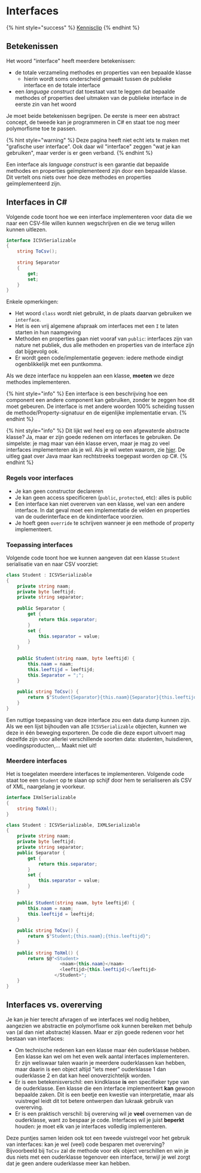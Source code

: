 # Interfaces

{% hint style="success" %}
[Kennisclip](https://www.youtube.com/watch?v=W0U06nzXh58)
{% endhint %}

## Betekenissen

Het woord "interface" heeft meerdere betekenissen:

* de totale verzameling methodes en properties van een bepaalde klasse
  * hierin wordt soms onderscheid gemaakt tussen de publieke interface en de totale interface
* een _language construct_ dat toestaat vast te leggen dat bepaalde methodes of properties deel uitmaken van de publieke interface in de eerste zin van het woord

Je moet beide betekenissen begrijpen. De eerste is meer een abstract concept, de tweede kan je programmeren in C\# en staat toe nog meer polymorfisme toe te passen.

{% hint style="warning" %}
Deze pagina heeft niet echt iets te maken met "grafische user interface". Ook daar wil "interface" zeggen "wat je kan gebruiken", maar verder is er geen verband.
{% endhint %}

Een interface als _language construct_ is een garantie dat bepaalde methodes en properties geïmplementeerd zijn door een bepaalde klasse. Dit vertelt ons niets over hoe deze methodes en properties geïmplementeerd zijn.

## Interfaces in C\#

Volgende code toont hoe we een interface implementeren voor data die we naar een CSV-file willen kunnen wegschrijven en die we terug willen kunnen uitlezen.

```csharp
interface ICSVSerializable
{
    string ToCsv();
    
    string Separator
    {
        get;
        set;
    }
}
```

Enkele opmerkingen:

* Het woord `class` wordt niet gebruikt, in de plaats daarvan gebruiken we `interface`.
* Het is een vrij algemene afspraak om interfaces met een `I` te laten starten in hun naamgeving
* Methoden en properties gaan niet vooraf van `public`: interfaces zijn van nature net publiek, dus alle methoden en properties van de interface zijn dat bijgevolg ook.
* Er wordt geen code/implementatie gegeven: iedere methode eindigt ogenblikkelijk met een puntkomma.

Als we deze interface nu koppelen aan een klasse, **moeten** we deze methodes implementeren.

{% hint style="info" %}
Een interface is een beschrijving hoe een component een andere component kan gebruiken, zonder te zeggen hoe dit moet gebeuren. De interface is met andere woorden 100% scheiding tussen de methode/Property-signatuur en de eigenlijke implementatie ervan.
{% endhint %}

{% hint style="info" %}
Dit lijkt wel heel erg op een afgewaterde abstracte klasse? Ja, maar er zijn goede redenen om interfaces te gebruiken. De simpelste: je mag maar van één klasse erven, maar je mag zo veel interfaces implementeren als je wil. Als je wil weten waarom, zie [hier](https://www.journaldev.com/1775/multiple-inheritance-in-java). De uitleg gaat over Java maar kan rechtstreeks toegepast worden op C\#.
{% endhint %}

### Regels voor interfaces

* Je kan geen constructor declareren
* Je kan geen access specificeren \(`public`, `protected`, etc\): alles is public
* Een interface kan niet overerven van een klasse, wel van een andere interface. In dat geval moet een implementatie de velden en properties van de ouderinterface en de kindinterface voorzien.
* Je hoeft geen `override` te schrijven wanneer je een methode of property implementeert.

### Toepassing interfaces

Volgende code toont hoe we kunnen aangeven dat een klasse `Student` serialisatie van en naar CSV voorziet:

```csharp
class Student : ICSVSerializable
{
    private string naam;
    private byte leeftijd;
    private string separator;
    
    public Separator {
        get {
            return this.separator;
        }
        set {
            this.separator = value;
        }
    }
    
    public Student(string naam, byte leeftijd) {
        this.naam = naam;
        this.leeftijd = leeftijd;
        this.Separator = ";";
    }
    
    public string ToCsv() {
        return $"Student{Separator}{this.naam}{Separator}{this.leeftijd}"
    }
}
```

Een nuttige toepassing van deze interface zou een data dump kunnen zijn. Als we een lijst bijhouden van alle `ICSVSerializable` objecten, kunnen we deze in één beweging exporteren. De code die deze export uitvoert mag dezelfde zijn voor allerlei verschillende soorten data: studenten, huisdieren, voedingsproducten,... Maakt niet uit!

### Meerdere interfaces

Het is toegelaten meerdere interfaces te implementeren. Volgende code staat toe een `Student` op te slaan op schijf door hem te serialiseren als CSV of XML, naargelang je voorkeur.

```csharp
interface IXmlSerializable
{
    string ToXml();
}

class Student : ICSVSerializable, IXMLSerializable
{
    private string naam;
    private byte leeftijd;
    private string separator;
    public Separator {
        get {
            return this.separator;
        }
        set {
            this.separator = value;
        }
    }
    
    public Student(string naam, byte leeftijd) {
        this.naam = naam;
        this.leeftijd = leeftijd;
    }
    
    public string ToCsv() {
        return $"Student;{this.naam};{this.leeftijd}";
    }
    
    public string ToXml() {
        return $@"<Student>
                    <naam>{this.naam}</naam>
                    <leeftijd>{this.leeftijd}</leeftijd>
                  </Student>";
    }
}
```

## Interfaces vs. overerving

Je kan je hier terecht afvragen of we interfaces wel nodig hebben, aangezien we abstractie en polymorfisme ook kunnen bereiken met behulp van \(al dan niet abstracte\) klassen. Maar er zijn goede redenen voor het bestaan van interfaces:

* Om technische redenen kan een klasse maar één ouderklasse hebben. Een klasse kan wel om het even welk aantal interfaces implementeren. Er zijn weliswaar talen waarin je meerdere ouderklassen kan hebben, maar daarin is een object altijd "iets meer" ouderklasse 1 dan ouderklasse 2 en dat kan heel onoverzichtelijk worden.
* Er is een betekenisverschil: een kindklasse **is** een specifieker type van de ouderklasse. Een klasse die een interface implementeert **kan** gewoon bepaalde zaken. Dit is een beetje een kwestie van interpretatie, maar als vuistregel leidt dit tot betere ontwerpen dan lukraak gebruik van overerving.
* Er is een praktisch verschil: bij overerving wil je **veel** overnemen van de ouderklasse, want zo bespaar je code. Interfaces wil je juist **beperkt** houden: je moet elk van je interfaces volledig implementeren.

Deze puntjes samen leiden ook tot een tweede vuistregel voor het gebruik van interfaces: kan je wel \(veel\) code besparen met overerving? Bijvoorbeeld bij `ToCsv` zal de methode voor elk object verschillen en win je dus niets met een ouderklasse tegenover een interface, terwijl je wel zorgt dat je geen andere ouderklasse meer kan hebben.



